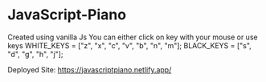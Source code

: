 # JavaScript-Piano
Created using vanilla Js
You can either click on key with your mouse or use keys 
WHITE_KEYS = ["z", "x", "c", "v", "b", "n", "m"];
BLACK_KEYS = ["s", "d", "g", "h", "j"];

Deployed Site: https://javascriptpiano.netlify.app/
